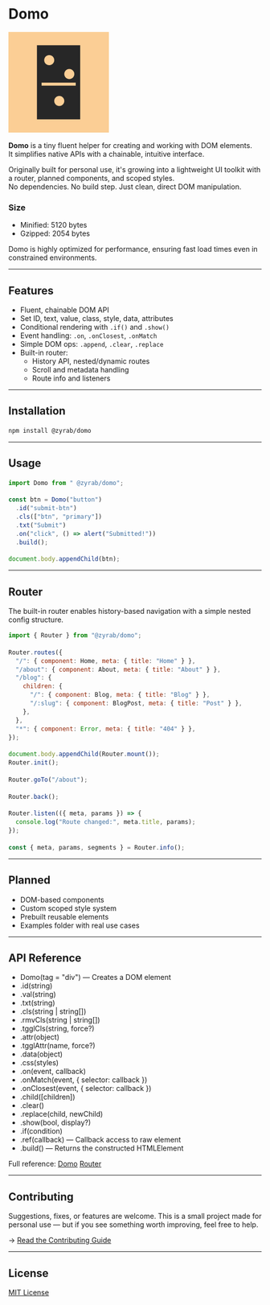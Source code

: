 # Domo

![Domo Logo](./assets/logo.png)

**Domo** is a tiny fluent helper for creating and working with DOM elements.  
It simplifies native APIs with a chainable, intuitive interface.

Originally built for personal use, it's growing into a lightweight UI toolkit with a router, planned components, and scoped styles.  
No dependencies. No build step. Just clean, direct DOM manipulation.

### Size

- Minified: 5120 bytes
- Gzipped: 2054 bytes

Domo is highly optimized for performance, ensuring fast load times even in constrained environments.

---

## Features

- Fluent, chainable DOM API
- Set ID, text, value, class, style, data, attributes
- Conditional rendering with `.if()` and `.show()`
- Event handling: `.on`, `.onClosest`, `.onMatch`
- Simple DOM ops: `.append`, `.clear`, `.replace`
- Built-in router:
  - History API, nested/dynamic routes
  - Scroll and metadata handling
  - Route info and listeners

---

## Installation

```bash
npm install @zyrab/domo
```

---

## Usage

```js
import Domo from " @zyrab/domo";

const btn = Domo("button")
  .id("submit-btn")
  .cls(["btn", "primary"])
  .txt("Submit")
  .on("click", () => alert("Submitted!"))
  .build();

document.body.appendChild(btn);
```

---

## Router

The built-in router enables history-based navigation with a simple nested config structure.

```js
import { Router } from "@zyrab/domo";

Router.routes({
  "/": { component: Home, meta: { title: "Home" } },
  "/about": { component: About, meta: { title: "About" } },
  "/blog": {
    children: {
      "/": { component: Blog, meta: { title: "Blog" } },
      "/:slug": { component: BlogPost, meta: { title: "Post" } },
    },
  },
  "*": { component: Error, meta: { title: "404" } },
});

document.body.appendChild(Router.mount());
Router.init();

Router.goTo("/about");

Router.back();

Router.listen(({ meta, params }) => {
  console.log("Route changed:", meta.title, params);
});

const { meta, params, segments } = Router.info();
```

---

## Planned

- DOM-based components
- Custom scoped style system
- Prebuilt reusable elements
- Examples folder with real use cases

---

## API Reference

- Domo(tag = "div") — Creates a DOM element
- .id(string)
- .val(string)
- .txt(string)
- .cls(string | string[])
- .rmvCls(string | string[])
- .tgglCls(string, force?)
- .attr(object)
- .tgglAttr(name, force?)
- .data(object)
- .css(styles)
- .on(event, callback)
- .onMatch(event, { selector: callback })
- .onClosest(event, { selector: callback })
- .child([children])
- .clear()
- .replace(child, newChild)
- .show(bool, display?)
- .if(condition)
- .ref(callback) — Callback access to raw element
- .build() — Returns the constructed HTMLElement

Full reference:
[Domo](docs/Domo.md)
[Router](docs/Router.md)

---

## Contributing

Suggestions, fixes, or features are welcome.
This is a small project made for personal use — but if you see something worth improving, feel free to help.

→ [Read the Contributing Guide](CONTRIBUTING)

---

## License

[MIT License](LICENSE)
